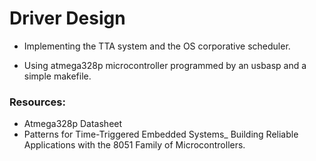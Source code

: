 # Driver Design

- Implementing the TTA system and the OS corporative scheduler.

- Using atmega328p microcontroller programmed by an usbasp and a simple makefile.

### Resources:

- Atmega328p Datasheet
- Patterns for Time-Triggered Embedded Systems\_ Building Reliable Applications with the 8051 Family of Microcontrollers.
